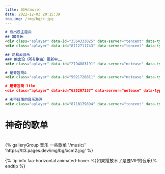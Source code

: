 ```yaml
---
title: 音乐(more)
date: 2022-12-03 20:15:39
top_img: /img/bg/c.jpg
---
```

``` md
# 熊出没主题曲
## QQ音乐
<div class="aplayer" data-id="3564333025" data-server="tencent" data-type="playlist" data-preload="auto" data-listfolded="true" data-theme="#3F51B5"></div>
<div class="aplayer" data-id="8712711743" data-server="tencent" data-type="playlist" data-preload="auto" data-listfolded="true" data-theme="#3F51B5"></div>

## 网易云音乐
### 熊出没（所有歌曲）更新中……
<div class="aplayer" data-id="2794883191" data-server="netease" data-type="playlist" data-preload="auto" data-listfolded="true" data-theme="#3F51B5"></div>

# 是青旨啊&
<div class="aplayer" data-id="5021720811" data-server="netease" data-type="playlist" data-preload="auto" data-listfolded="true" data-theme="#3F51B5"></div

# 是青旨啊-like
<div class="aplayer" data-id="638207187" data-server="netease" data-type="playlist" data-preload="auto" data-listfolded="true" data-theme="#3F51B5"></div>

# 永不日落的音乐海洋
<div class="aplayer" data-id="8718179894" data-server="tencent" data-type="playlist" data-preload="auto" data-listfolded="true" data-theme="#3F51B5"></div>
```
# 神奇的歌单
<div class="aplayer" data-id="8712611423" data-server="tencent" data-type="playlist" data-preload="auto" data-listfolded="true" data-theme="#3F51B5"></div>
<div class="aplayer" data-id="8712601907" data-server="tencent" data-type="playlist" data-preload="auto" data-listfolded="true" data-theme="#3F51B5"></div>
<br/>
<div class="gallery-group-main">
{% galleryGroup 音乐 一些歌单 '/music/' 'https://tt3.pages.dev/img/bg/xcm2.jpg' %}
</div>

{% tip info faa-horizontal animated-hover %}如果播放不了是要VIP的音乐{% endtip %}